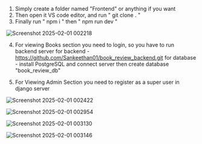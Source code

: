 1) Simply create a folder named "Frontend" or anything if you want
2) Then open it VS code editor, and run " git clone <link> . "
3) Finally run " npm i " then " npm run dev " 

![Screenshot 2025-02-01 002218](https://github.com/user-attachments/assets/30d1c193-c516-446b-9415-2f6132fa44d7)

4) For viewing Books section you need to login, so you have to run backend server 
   for backend - https://github.com/Sankeethan01/book_review_backend.git
   for database - install PostgreSQL and connect server then create database "book_review_db"

5) For Viewing Admin Section you need to register as a super user in django server


![Screenshot 2025-02-01 002422](https://github.com/user-attachments/assets/632c5e01-b495-4a9e-b4f0-127609d26555)




![Screenshot 2025-02-01 002954](https://github.com/user-attachments/assets/c4a82646-a9f9-48f2-af67-1cbe14c60fbf)




![Screenshot 2025-02-01 003130](https://github.com/user-attachments/assets/e33fe6c3-0396-4075-bf98-b829ef046441)




![Screenshot 2025-02-01 003146](https://github.com/user-attachments/assets/b233eb66-5cb3-4726-b750-373160a4bd6a)
